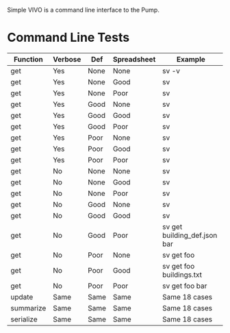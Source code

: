Simple VIVO is a command line interface to the Pump.

# Command Line Tests

Function  | Verbose | Def    |  Spreadsheet | Example
----------|---------|--------|--------------|--------
get       |    Yes  |  None  |   None       | sv -v 
get       |    Yes  |  None  |   Good       | sv
get       |    Yes  |  None  |   Poor       | sv
get       |    Yes  |  Good  |   None       | sv
get       |    Yes  |  Good  |   Good       | sv
get       |    Yes  |  Good  |   Poor       | sv
get       |    Yes  |  Poor  |   None       | sv
get       |    Yes  |  Poor  |   Good       | sv
get       |    Yes  |  Poor  |   Poor       | sv
get       |    No   |  None  |   None       | sv
get       |    No   |  None  |   Good       | sv
get       |    No   |  None  |   Poor       | sv
get       |    No   |  Good  |   None       | sv
get       |    No   |  Good  |   Good       | sv
get       |    No   |  Good  |   Poor       | sv get building_def.json bar
get       |    No   |  Poor  |   None       | sv get foo
get       |    No   |  Poor  |   Good       | sv get foo buildings.txt
get       |    No   |  Poor  |   Poor       | sv get foo bar
update    |    Same |  Same  |   Same       | Same 18 cases
summarize |    Same |  Same  |   Same       | Same 18 cases
serialize |    Same |  Same  |   Same       | Same 18 cases